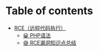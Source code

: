 # Table of contents

* [RCE（远程代码执行）](README.md)
  * [😀 PHP语法](rce-yuan-cheng-dai-ma-zhi-hang/php-yu-fa.md)
  * [😅 RCE漏洞知识点总结](rce-yuan-cheng-dai-ma-zhi-hang/rce-lou-dong-zhi-shi-dian-zong-jie.md)
